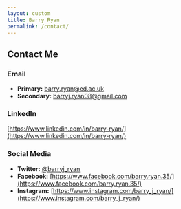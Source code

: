 ```yaml
---
layout: custom
title: Barry Ryan
permalink: /contact/
---
```

## Contact Me

### Email
- **Primary:**    [barry.ryan@ed.ac.uk](mailto:barry.ryan@ed.ac.uk)
- **Secondary:** [barryj.ryan08@gmail.com](mailto:barryj.ryan08@gmail.com)

### LinkedIn
[https://www.linkedin.com/in/barry-ryan/](https://www.linkedin.com/in/barry-ryan/)

### Social Media
- **Twitter:** [@barryj_ryan](https://twitter.com/barryj_ryan)
- **Facebook:** [https://www.facebook.com/barry.ryan.35/](https://www.facebook.com/barry.ryan.35/)
- **Instagram:** [https://www.instagram.com/barry_j_ryan/](https://www.instagram.com/barry_j_ryan/)
